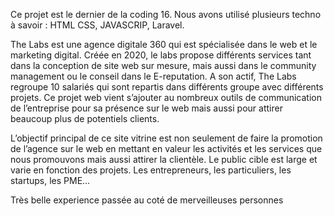 Ce projet est le dernier de la coding 16. Nous avons utilisé plusieurs techno à savoir : HTML CSS, JAVASCRIP, Laravel. 

The Labs est une agence digitale 360 qui est spécialisée dans le web et le marketing digital. Créée en
2020, le labs propose différents services tant dans la conception de site web sur mesure, mais aussi dans
le community management ou le conseil dans le E-reputation.
A son actif, The Labs regroupe 10 salariés qui sont repartis dans différents groupe avec différents projets.
Ce projet web vient s’ajouter au nombreux outils de communication de l’entreprise pour sa présence sur
le web mais aussi pour attirer beaucoup plus de potentiels clients.

L’objectif principal de ce site vitrine est non seulement de faire la promotion de l’agence sur le web en
mettant en valeur les activités et les services que nous promouvons mais aussi attirer la clientèle. Le
public cible est large et varie en fonction des projets. Les entrepreneurs, les particuliers, les startups, les
PME…

Très belle experience passée au coté de merveilleuses personnes